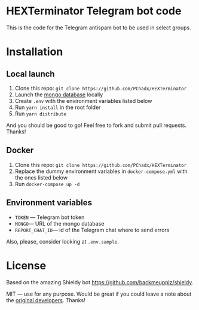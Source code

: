 # HEXTerminator Telegram bot code

This is the code for the Telegram antispam bot to be used in select groups.

# Installation

## Local launch

1. Clone this repo: `git clone https://github.com/PChadx/HEXTerminator `
2. Launch the [mongo database](https://www.mongodb.com/) locally
3. Create `.env` with the environment variables listed below
4. Run `yarn install` in the root folder
5. Run `yarn distribute`

And you should be good to go! Feel free to fork and submit pull requests. Thanks!

## Docker

1. Clone this repo: `git clone https://github.com/PChadx/HEXTerminator`
2. Replace the dummy environment variables in `docker-compose.yml` with the ones listed below
3. Run `docker-compose up -d`

## Environment variables

- `TOKEN` — Telegram bot token
- `MONGO`— URL of the mongo database
- `REPORT_CHAT_ID`— id of the Telegram chat where to send errors

Also, please, consider looking at `.env.sample`.

# License

Based on the amazing Shieldy bot https://github.com/backmeupplz/shieldy.

MIT — use for any purpose. Would be great if you could leave a note about the [original developers](https://github.com/backmeupplz/shieldy). Thanks!
